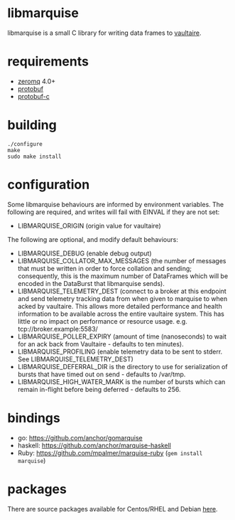 libmarquise
===========

libmarquise is a small C library for writing data frames to
[vaultaire][0]. 

requirements
============

 - [zeromq][1] 4.0+
 - [protobuf][2]
 - [protobuf-c][3]

building
========

	./configure
	make
	sudo make install

configuration
=============

Some libmarquise behaviours are informed by environment variables. The
following are required, and writes will fail with EINVAL if they are not
set:

 - LIBMARQUISE_ORIGIN (origin value for vaultaire)

The following are optional, and modify default behaviours:

 - LIBMARQUISE_DEBUG (enable debug output)
 - LIBMARQUISE_COLLATOR_MAX_MESSAGES (the number of messages that must
   be written in order to force collation and sending; consequently,
   this is the maximum number of DataFrames which will be encoded in the
   DataBurst that libmarquise sends).
 - LIBMARQUISE_TELEMETRY_DEST (connect to a broker at this endpoint 
   and send telemetry tracking data from when given to marquise to when
   acked by vaultaire. This allows more detailed performance and health 
   information to be available across the entire vaultaire system.
   This has little or no impact on performance or resource usage.
   e.g. tcp://broker.example:5583/
 - LIBMARQUISE_POLLER_EXPIRY (amount of time (nanoseconds) to wait for
   an ack back from Vaultaire - defaults to ten minutes). 
 - LIBMARQUISE_PROFILING (enable telemetry data to be sent to stderr.
   See LIBMARQUISE_TELEMETRY_DEST)
 - LIBMARQUISE_DEFERRAL_DIR is the directory to use for serialization of
   bursts that have timed out on send - defaults to /var/tmp.
 - LIBMARQUISE_HIGH_WATER_MARK is the number of bursts which can remain
   in-flight before being deferred - defaults to 256.

bindings
========

 - go: https://github.com/anchor/gomarquise
 - haskell: https://github.com/anchor/marquise-haskell
 - Ruby: https://github.com/mpalmer/marquise-ruby (`gem install marquise`)

packages
========

There are source packages available for Centos/RHEL and Debian
[here][4]. 

[0]: https://github.com/anchor/vaultaire
[1]: http://zeromq.org/
[2]: https://code.google.com/p/protobuf/
[3]: https://code.google.com/p/protobuf-c/
[4]: https://github.com/anchor/packages


